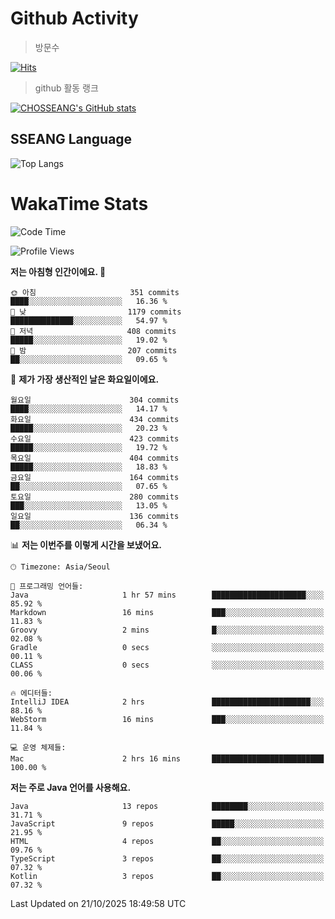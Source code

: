 <!--
**CHOSSEANG/CHOSSEANG** is a ✨ _special_ ✨ repository because its `README.md` (this file) appears on your GitHub profile.

Here are some ideas to get you started:

- 🔭 I’m currently working on ...
- 🌱 I’m currently learning ...
- 👯 I’m looking to collaborate on ...
- 🤔 I’m looking for help with ...
- 💬 Ask me about ...
- 📫 How to reach me: ...
- 😄 Pronouns: ...
- ⚡ Fun fact: ...
-->

# Github Activity
> 방문수

[![Hits](https://hits.seeyoufarm.com/api/count/incr/badge.svg?url=https%3A%2F%2Fgithub.com%2FCHOSSEANG&count_bg=%238AED3E&title_bg=%23495358&icon=electron.svg&icon_color=%23E7E7E7&title=CHOSSEANG&edge_flat=false)](https://hits.seeyoufarm.com)
> github 활동 랭크

[![CHOSSEANG's GitHub stats](https://github-readme-stats.vercel.app/api?username=CHOSSEANG)](https://github.com/CHOSSEANG/github-readme-stats)

## SSEANG Language
![Top Langs](https://github-readme-stats.vercel.app/api/top-langs/?username=CHOSSEANG&layout=compact)

# WakaTime Stats

<!--START_SECTION:waka-->
![Code Time](http://img.shields.io/badge/Code%20Time-870%20hrs%2051%20mins-blue)

![Profile Views](http://img.shields.io/badge/Profile%20Views-0-blue)

**저는 아침형 인간이에요. 🐤** 

```text
🌞 아침                     351 commits         ████░░░░░░░░░░░░░░░░░░░░░   16.36 % 
🌆 낮　                     1179 commits        ██████████████░░░░░░░░░░░   54.97 % 
🌃 저녁                     408 commits         █████░░░░░░░░░░░░░░░░░░░░   19.02 % 
🌙 밤　                     207 commits         ██░░░░░░░░░░░░░░░░░░░░░░░   09.65 % 
```
📅 **제가 가장 생산적인 날은 화요일이에요.** 

```text
월요일                      304 commits         ████░░░░░░░░░░░░░░░░░░░░░   14.17 % 
화요일                      434 commits         █████░░░░░░░░░░░░░░░░░░░░   20.23 % 
수요일                      423 commits         █████░░░░░░░░░░░░░░░░░░░░   19.72 % 
목요일                      404 commits         █████░░░░░░░░░░░░░░░░░░░░   18.83 % 
금요일                      164 commits         ██░░░░░░░░░░░░░░░░░░░░░░░   07.65 % 
토요일                      280 commits         ███░░░░░░░░░░░░░░░░░░░░░░   13.05 % 
일요일                      136 commits         ██░░░░░░░░░░░░░░░░░░░░░░░   06.34 % 
```


📊 **저는 이번주를 이렇게 시간을 보냈어요.** 

```text
🕑︎ Timezone: Asia/Seoul

💬 프로그래밍 언어들: 
Java                     1 hr 57 mins        █████████████████████░░░░   85.92 % 
Markdown                 16 mins             ███░░░░░░░░░░░░░░░░░░░░░░   11.83 % 
Groovy                   2 mins              █░░░░░░░░░░░░░░░░░░░░░░░░   02.08 % 
Gradle                   0 secs              ░░░░░░░░░░░░░░░░░░░░░░░░░   00.11 % 
CLASS                    0 secs              ░░░░░░░░░░░░░░░░░░░░░░░░░   00.06 % 

🔥 에디터들: 
IntelliJ IDEA            2 hrs               ██████████████████████░░░   88.16 % 
WebStorm                 16 mins             ███░░░░░░░░░░░░░░░░░░░░░░   11.84 % 

💻 운영 체제들: 
Mac                      2 hrs 16 mins       █████████████████████████   100.00 % 
```

**저는 주로 Java 언어를 사용해요.** 

```text
Java                     13 repos            ████████░░░░░░░░░░░░░░░░░   31.71 % 
JavaScript               9 repos             █████░░░░░░░░░░░░░░░░░░░░   21.95 % 
HTML                     4 repos             ██░░░░░░░░░░░░░░░░░░░░░░░   09.76 % 
TypeScript               3 repos             ██░░░░░░░░░░░░░░░░░░░░░░░   07.32 % 
Kotlin                   3 repos             ██░░░░░░░░░░░░░░░░░░░░░░░   07.32 % 
```




 Last Updated on 21/10/2025 18:49:58 UTC
<!--END_SECTION:waka-->
